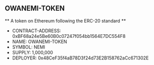 ## OWANEMI-TOKEN

** A token on Ethereum following the ERC-20 standard **

- CONTRACT-ADDRESS: 0xBF68a24e5Be60B0c07247f054bb1564E7DC554F8
- NAME: OWANEMI-TOKEN
- SYMBOL: NEMI
- SUPPLY: 1,000,000
- DEPLOYER: 0x48CeF35f4aB78D3f24d73E2B158762aCc671302E